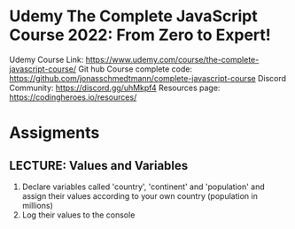 # Udemy The Complete JavaScript Course 2022: From Zero to Expert!

Udemy Course Link: https://www.udemy.com/course/the-complete-javascript-course/
Git hub Course complete code: https://github.com/jonasschmedtmann/complete-javascript-course
Discord Community: https://discord.gg/uhMkpf4
Resources page: https://codingheroes.io/resources/

# Assigments

## LECTURE: Values and Variables
1. Declare variables called 'country', 'continent' and 'population' and 
assign their values according to your own country (population in millions)
2. Log their values to the console